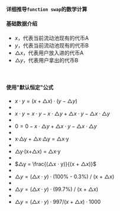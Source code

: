 
#### 详细推导```function swap```的数学计算
#### 基础数据介绍
- $x$，代表当前流动池现有的代币A
- $y$，代表当前流动池现有的代币B
- $△x$，代表用户放入进的代币A
- $△y$，代表用户拿出的代币B

　

#### 使用"默认恒定"公式
- $x·y = (x + △x)·(y - △y)$
-
- $x·y = x·y - x·△y + △x·y - △x·△y$
-
- $0 = 0 - x·△y + △x·y - △x·△y$
-
- x·△y + △x·△y = △x·y
-
- △y·(x+△x) = △x·y
-
- $△y = \frac{(△x · y)}{(x + △x)}$
-
- $△y = (△x · y)·(100$\% - 0.3\%) / (x + △x)
-
- $△y = (△x · y)·(99.7$\%) / (x + △x)
-
- $△y = (△x · y)·997 / (x + △x)·1000$